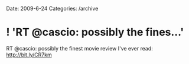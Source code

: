Date: 2009-6-24
Categories: /archive

# ! 'RT @cascio: possibly the fines...'

RT @cascio: possibly the finest movie review I've ever read: <a href="http://bit.ly/CR7km" rel="nofollow">http://bit.ly/CR7km</a>
